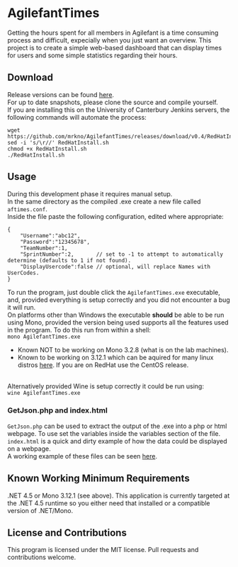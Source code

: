 # AgilefantTimes

Getting the hours spent for all members in Agilefant is a time consuming process and difficult, expecially when you just want an overview. This project is to create a simple web-based dashboard that can display times for users and some simple statistics regarding their hours.

## Download
Release versions can be found [here](https://github.com/mrkno/AgilefantTimes/releases).<br>
For up to date snapshots, please clone the source and compile yourself.<br>
If you are installing this on the University of Canterbury Jenkins servers, the following commands will automate the process:<br>
```
wget https://github.com/mrkno/AgilefantTimes/releases/download/v0.4/RedHatInstall.sh
sed -i 's/\r//' RedHatInstall.sh
chmod +x RedHatInstall.sh
./RedHatInstall.sh
```

## Usage
During this development phase it requires manual setup.<br>
In the same directory as the compiled .exe create a new file called <code>aftimes.conf</code>.<br>
Inside the file paste the following configuration, edited where appropriate:<br>
```
{
	"Username":"abc12",
	"Password":"12345678",
	"TeamNumber":1,
	"SprintNumber":2,       // set to -1 to attempt to automatically determine (defaults to 1 if not found).
	"DisplayUsercode":false // optional, will replace Names with UserCodes.
}
```
To run the program, just double click the `AgilefantTimes.exe` executable, and, provided everything is setup correctly and you did not encounter a bug it will run.<br>
On platforms other than Windows the executable **should** be able to be run using Mono, provided the version being used supports all the features used in the program. To do this run from within a shell:<br>
```mono AgilefantTimes.exe```<br>

* Known NOT to be working on Mono 3.2.8 (what is on the lab machines).
* Known to be working on 3.12.1 which can be aquired for many linux distros [here](http://software.opensuse.org/download.html?project=home%3Atpokorra%3Amono&package=mono-opt). If you are on RedHat use the CentOS release.

<br>Alternatively provided Wine is setup correctly it could be run using:<br>
```wine AgilefantTimes.exe```

### GetJson.php and index.html
`GetJson.php` can be used to extract the output of the .exe into a php or html webpage. To use set the variables inside the variables section of the file.<br>
`index.html` is a quick and dirty example of how the data could be displayed on a webpage.<br>
A working example of these files can be seen [here](http://csse-s302g1.canterbury.ac.nz/).

## Known Working Minimum Requirements
.NET 4.5 or Mono 3.12.1 (see above).
This application is currently targeted at the .NET 4.5 runtime so you either need that installed or a compatible version of .NET/Mono.

## License and Contributions
This program is licensed under the MIT license. Pull requests and contributions welcome.
